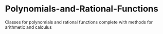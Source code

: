 # Polynomials-and-Rational-Functions
Classes for polynomials and rational functions complete with methods for arithmetic and calculus
